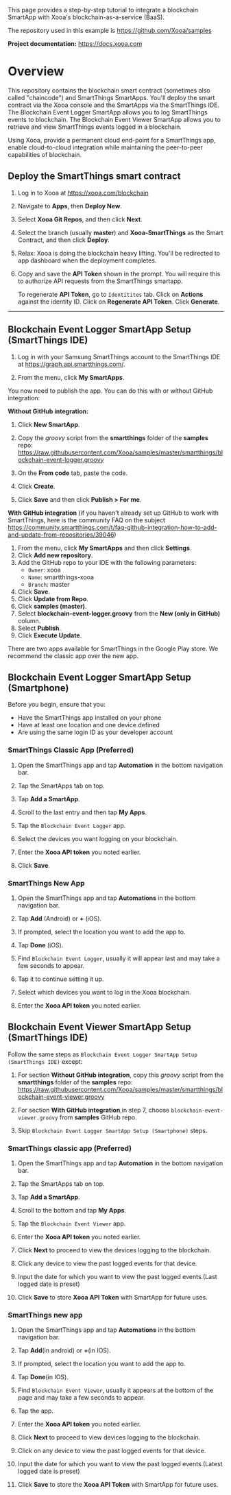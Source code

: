 
This page provides a step-by-step tutorial to integrate a blockchain SmartApp with Xooa's blockchain-as-a-service (BaaS).

The repository used in this example is <https://github.com/Xooa/samples>

**Project documentation:** <https://docs.xooa.com>

# Overview

This repository contains the blockchain smart contract (sometimes also called "chaincode") and SmartThings SmartApps. You'll deploy the smart contract via the Xooa console and the SmartApps via the SmartThings IDE. The Blockchain Event Logger SmartApp allows you to log SmartThings events to blockchain. The Blockchain Event Viewer SmartApp allows you to retrieve and view SmartThings events logged in a blockchain. 

Using Xooa, provide a permanent cloud end-point for a SmartThings app, enable cloud-to-cloud integration while maintaining the peer-to-peer capabilities of blockchain.

## Deploy the SmartThings smart contract 

 
1. Log in to Xooa at <https://xooa.com/blockchain>

2. Navigate to **Apps**, then **Deploy New**.

3. Select **Xooa Git Repos**, and then click **Next**.

4. Select the branch (usually **master**) and **Xooa-SmartThings** as the Smart Contract, and then click **Deploy**.

5. Relax:  Xooa is doing the blockchain heavy lifting. You'll be redirected to app dashboard when the deployment completes.

6. Copy and save the **API Token** shown in the prompt. You will require this to authorize API requests from the SmartThings smartapp.

	To regenerate **API Token**, go to `Identitites` tab. Click on **Actions** against the identity ID. Click on **Regenerate API Token**. Click **Generate**.

___

## Blockchain Event Logger SmartApp Setup (SmartThings IDE)

1. Log in with your Samsung SmartThings account to the SmartThings IDE at <https://graph.api.smartthings.com/>.

2. From the menu, click **My SmartApps**.

You now need to publish the app.  You can do this with or without GitHub integration:

**Without GitHub integration:**

1. Click **New SmartApp**.

2. Copy the *groovy* script from the **smartthings** folder of the  **samples** repo: <https://raw.githubusercontent.com/Xooa/samples/master/smartthings/blockchain-event-logger.groovy>
    
3. On the **From code** tab, paste the code.

4. Click **Create**.

5. Click **Save** and then click **Publish > For me**.

**With GitHub integration** (if you haven't already set up GitHub to work with SmartThings, here is the community FAQ on the subject <https://community.smartthings.com/t/faq-github-integration-how-to-add-and-update-from-repositories/39046>)

1. From the menu, click **My SmartApps** and then click **Settings**.   
2. Click **Add new repository**.
3.  Add the GitHub repo to your IDE with the following parameters:
    * `Owner`: xooa
    * `Name`: smartthings-xooa
    * `Branch`: master
4. Click **Save**.
5. Click **Update from Repo**.
6. Click **samples (master)**.
7. Select **blockchain-event-logger.groovy** from the **New (only in GitHub)** column.
8.  Select **Publish**.
9.  Click  **Execute Update**.


There are two apps available for SmartThings in the Google Play store. We recommend the classic app over the new app.

## Blockchain Event Logger SmartApp Setup (Smartphone)
Before you begin, ensure that you:

* Have the SmartThings app installed on your phone
* Have at least one location and one device defined
* Are using the same login ID as your developer account


### SmartThings Classic App (Preferred)

1. Open the SmartThings app and tap **Automation** in the bottom navigation bar.

2. Tap the SmartApps tab on top.

3. Tap **Add a SmartApp**.

4. Scroll to the last entry and then tap **My Apps**.

5. Tap the `Blockchain Event Logger` app.

6. Select the devices you want logging on your blockchain.

7. Enter the **Xooa API token** you noted earlier.

9. Click **Save**.

### SmartThings New App

1. Open the SmartThings app and tap **Automations** in the bottom navigation bar.

2. Tap **Add** (Android) or **+** (iOS).

3. If prompted, select the location you want to add the app to.

4. Tap **Done** (iOS).

5. Find `Blockchain Event Logger`, usually it will appear last and may take a few seconds to appear.

6. Tap it to continue setting it up.

7. Select which devices you want to log in the Xooa blockchain.

8. Enter the **Xooa API token** you noted earlier.

## Blockchain Event Viewer SmartApp Setup (SmartThings IDE)

Follow the same steps as `Blockchain Event Logger SmartApp Setup (SmartThings IDE)` except:

1. For section **Without GitHub integration**, copy this *groovy* script from the **smartthings** folder of the  **samples** repo: <https://raw.githubusercontent.com/Xooa/samples/master/smartthings/blockchain-event-viewer.groovy>

2. For section **With GitHub integration**,in step 7, choose `blockchain-event-viewer.groovy` from **samples** GitHub repo.

3. Skip `Blockchain Event Logger SmartApp Setup (Smartphone)` steps.

### SmartThings classic app (Preferred)

1. Open the SmartThings app and tap **Automation** in the bottom navigation bar.

2. Tap the SmartApps tab on top.

3. Tap **Add a SmartApp**.

4. Scroll to the bottom and tap **My Apps**.

5. Tap the `Blockchain Event Viewer` app.

6. Enter the **Xooa API token** you noted earlier.

7. Click **Next** to proceed to view the devices logging to the blockchain.

8. Click any device to view the past logged events for that device.

9. Input the date for which you want to view the past logged events.(Last logged date is preset)

10. Click **Save** to store **Xooa API Token** with SmartApp for future uses.

### SmartThings new app

1. Open the SmartThings app and tap **Automations** in the bottom navigation bar.

2. Tap **Add**(in android) or **+**(in IOS).

3. If prompted, select the location you want to add the app to.

4. Tap **Done**(in IOS).

5. Find `Blockchain Event Viewer`, usually it appears at the bottom of the page and may take a few seconds to appear.

6. Tap the app.

7. Enter the **Xooa API token** you noted earlier.

8. Click **Next** to proceed to view devices logging to the blockchain.

9. Click on any device to view the past logged events for that device.

10. Input the date for which you want to view the past logged events.(Latest logged date is preset)

11. Click **Save** to store the **Xooa API Token** with SmartApp for future uses.
